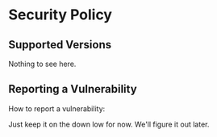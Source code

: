 # Security Policy

## Supported Versions

Nothing to see here.

## Reporting a Vulnerability

How to report a vulnerability:

Just keep it on the down low for now. We'll figure it out later.

